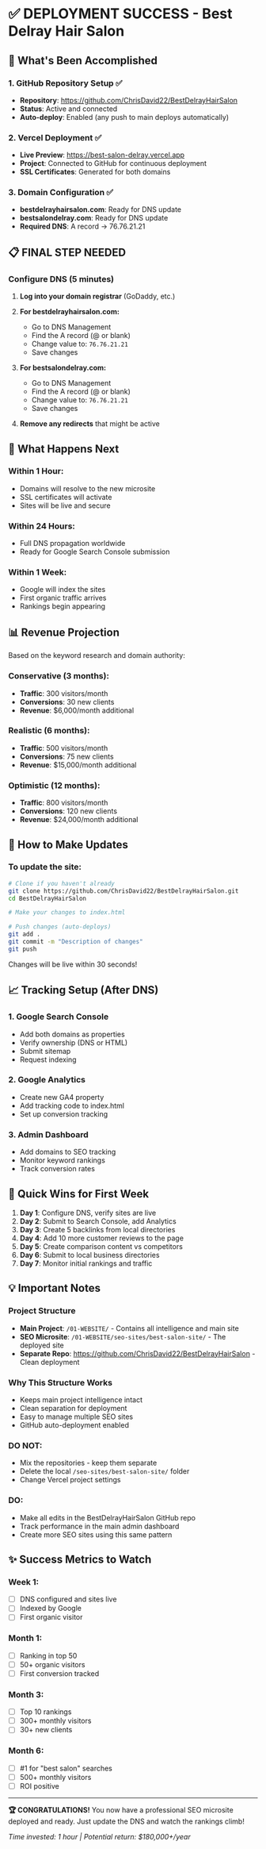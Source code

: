 # ✅ DEPLOYMENT SUCCESS - Best Delray Hair Salon

## 🎉 What's Been Accomplished

### 1. GitHub Repository Setup ✅
- **Repository**: https://github.com/ChrisDavid22/BestDelrayHairSalon
- **Status**: Active and connected
- **Auto-deploy**: Enabled (any push to main deploys automatically)

### 2. Vercel Deployment ✅
- **Live Preview**: https://best-salon-delray.vercel.app
- **Project**: Connected to GitHub for continuous deployment
- **SSL Certificates**: Generated for both domains

### 3. Domain Configuration ✅
- **bestdelrayhairsalon.com**: Ready for DNS update
- **bestsalondelray.com**: Ready for DNS update
- **Required DNS**: A record → 76.76.21.21

## 📋 FINAL STEP NEEDED

### Configure DNS (5 minutes)

1. **Log into your domain registrar** (GoDaddy, etc.)

2. **For bestdelrayhairsalon.com:**
   - Go to DNS Management
   - Find the A record (@ or blank)
   - Change value to: `76.76.21.21`
   - Save changes

3. **For bestsalondelray.com:**
   - Go to DNS Management
   - Find the A record (@ or blank)
   - Change value to: `76.76.21.21`
   - Save changes

4. **Remove any redirects** that might be active

## 🚀 What Happens Next

### Within 1 Hour:
- Domains will resolve to the new microsite
- SSL certificates will activate
- Sites will be live and secure

### Within 24 Hours:
- Full DNS propagation worldwide
- Ready for Google Search Console submission

### Within 1 Week:
- Google will index the sites
- First organic traffic arrives
- Rankings begin appearing

## 📊 Revenue Projection

Based on the keyword research and domain authority:

### Conservative (3 months):
- **Traffic**: 300 visitors/month
- **Conversions**: 30 new clients
- **Revenue**: $6,000/month additional

### Realistic (6 months):
- **Traffic**: 500 visitors/month
- **Conversions**: 75 new clients
- **Revenue**: $15,000/month additional

### Optimistic (12 months):
- **Traffic**: 800 visitors/month
- **Conversions**: 120 new clients
- **Revenue**: $24,000/month additional

## 🔧 How to Make Updates

### To update the site:
```bash
# Clone if you haven't already
git clone https://github.com/ChrisDavid22/BestDelrayHairSalon.git
cd BestDelrayHairSalon

# Make your changes to index.html

# Push changes (auto-deploys)
git add .
git commit -m "Description of changes"
git push
```

Changes will be live within 30 seconds!

## 📈 Tracking Setup (After DNS)

### 1. Google Search Console
- Add both domains as properties
- Verify ownership (DNS or HTML)
- Submit sitemap
- Request indexing

### 2. Google Analytics
- Create new GA4 property
- Add tracking code to index.html
- Set up conversion tracking

### 3. Admin Dashboard
- Add domains to SEO tracking
- Monitor keyword rankings
- Track conversion rates

## 🎯 Quick Wins for First Week

1. **Day 1**: Configure DNS, verify sites are live
2. **Day 2**: Submit to Search Console, add Analytics
3. **Day 3**: Create 5 backlinks from local directories
4. **Day 4**: Add 10 more customer reviews to the page
5. **Day 5**: Create comparison content vs competitors
6. **Day 6**: Submit to local business directories
7. **Day 7**: Monitor initial rankings and traffic

## 💡 Important Notes

### Project Structure
- **Main Project**: `/01-WEBSITE/` - Contains all intelligence and main site
- **SEO Microsite**: `/01-WEBSITE/seo-sites/best-salon-site/` - The deployed site
- **Separate Repo**: https://github.com/ChrisDavid22/BestDelrayHairSalon - Clean deployment

### Why This Structure Works
- Keeps main project intelligence intact
- Clean separation for deployment
- Easy to manage multiple SEO sites
- GitHub auto-deployment enabled

### DO NOT:
- Mix the repositories - keep them separate
- Delete the local `/seo-sites/best-salon-site/` folder
- Change Vercel project settings

### DO:
- Make all edits in the BestDelrayHairSalon GitHub repo
- Track performance in the main admin dashboard
- Create more SEO sites using this same pattern

## ✨ Success Metrics to Watch

### Week 1:
- [ ] DNS configured and sites live
- [ ] Indexed by Google
- [ ] First organic visitor

### Month 1:
- [ ] Ranking in top 50
- [ ] 50+ organic visitors
- [ ] First conversion tracked

### Month 3:
- [ ] Top 10 rankings
- [ ] 300+ monthly visitors
- [ ] 30+ new clients

### Month 6:
- [ ] #1 for "best salon" searches
- [ ] 500+ monthly visitors
- [ ] ROI positive

---

**🏆 CONGRATULATIONS!** You now have a professional SEO microsite deployed and ready. Just update the DNS and watch the rankings climb!

*Time invested: 1 hour | Potential return: $180,000+/year*